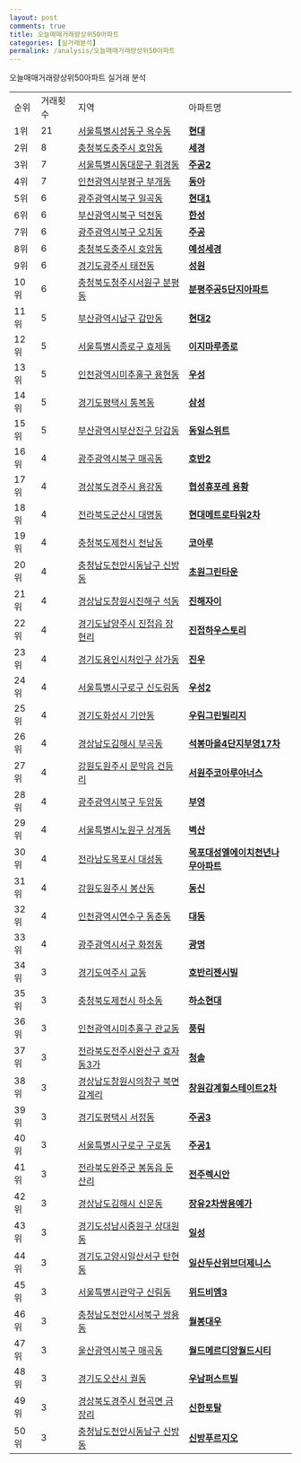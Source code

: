 ```yaml
---
layout: post
comments: true
title: 오늘매매거래량상위50아파트
categories: [실거래분석]
permalink: /analysis/오늘매매거래량상위50아파트
---
```


오늘매매거래량상위50아파트 실거래 분석

<table>
  <tr>
    <td>순위</td>
    <td>거래횟수</td>
    <td>지역</td>
    <td>아파트명</td>
  </tr>

  <tr>
    <td>1위</td>
    <td>21</td>
    <td><a href="/apt/서울특별시성동구옥수동">서울특별시성동구 옥수동</a></td>
    <td colspan="4" style="font-weight: bold;"><a href="https://search.naver.com/search.naver?query=옥수동 현대">현대</a></td>
  </tr>

  <tr>
    <td>2위</td>
    <td>8</td>
    <td><a href="/apt/충청북도충주시호암동">충청북도충주시 호암동</a></td>
    <td colspan="4" style="font-weight: bold;"><a href="https://search.naver.com/search.naver?query=호암동 세경">세경</a></td>
  </tr>

  <tr>
    <td>3위</td>
    <td>7</td>
    <td><a href="/apt/서울특별시동대문구휘경동">서울특별시동대문구 휘경동</a></td>
    <td colspan="4" style="font-weight: bold;"><a href="https://search.naver.com/search.naver?query=휘경동 주공2">주공2</a></td>
  </tr>

  <tr>
    <td>4위</td>
    <td>7</td>
    <td><a href="/apt/인천광역시부평구부개동">인천광역시부평구 부개동</a></td>
    <td colspan="4" style="font-weight: bold;"><a href="https://search.naver.com/search.naver?query=부개동 동아">동아</a></td>
  </tr>

  <tr>
    <td>5위</td>
    <td>6</td>
    <td><a href="/apt/광주광역시북구일곡동">광주광역시북구 일곡동</a></td>
    <td colspan="4" style="font-weight: bold;"><a href="https://search.naver.com/search.naver?query=일곡동 현대1">현대1</a></td>
  </tr>

  <tr>
    <td>6위</td>
    <td>6</td>
    <td><a href="/apt/부산광역시북구덕천동">부산광역시북구 덕천동</a></td>
    <td colspan="4" style="font-weight: bold;"><a href="https://search.naver.com/search.naver?query=덕천동 한성">한성</a></td>
  </tr>

  <tr>
    <td>7위</td>
    <td>6</td>
    <td><a href="/apt/광주광역시북구오치동">광주광역시북구 오치동</a></td>
    <td colspan="4" style="font-weight: bold;"><a href="https://search.naver.com/search.naver?query=오치동 주공">주공</a></td>
  </tr>

  <tr>
    <td>8위</td>
    <td>6</td>
    <td><a href="/apt/충청북도충주시호암동">충청북도충주시 호암동</a></td>
    <td colspan="4" style="font-weight: bold;"><a href="https://search.naver.com/search.naver?query=호암동 예성세경">예성세경</a></td>
  </tr>

  <tr>
    <td>9위</td>
    <td>6</td>
    <td><a href="/apt/경기도광주시태전동">경기도광주시 태전동</a></td>
    <td colspan="4" style="font-weight: bold;"><a href="https://search.naver.com/search.naver?query=태전동 성원">성원</a></td>
  </tr>

  <tr>
    <td>10위</td>
    <td>6</td>
    <td><a href="/apt/충청북도청주시서원구분평동">충청북도청주시서원구 분평동</a></td>
    <td colspan="4" style="font-weight: bold;"><a href="https://search.naver.com/search.naver?query=분평동 분평주공5단지아파트">분평주공5단지아파트</a></td>
  </tr>

  <tr>
    <td>11위</td>
    <td>5</td>
    <td><a href="/apt/부산광역시남구감만동">부산광역시남구 감만동</a></td>
    <td colspan="4" style="font-weight: bold;"><a href="https://search.naver.com/search.naver?query=감만동 현대2">현대2</a></td>
  </tr>

  <tr>
    <td>12위</td>
    <td>5</td>
    <td><a href="/apt/서울특별시종로구효제동">서울특별시종로구 효제동</a></td>
    <td colspan="4" style="font-weight: bold;"><a href="https://search.naver.com/search.naver?query=효제동 이지마루종로">이지마루종로</a></td>
  </tr>

  <tr>
    <td>13위</td>
    <td>5</td>
    <td><a href="/apt/인천광역시미추홀구용현동">인천광역시미추홀구 용현동</a></td>
    <td colspan="4" style="font-weight: bold;"><a href="https://search.naver.com/search.naver?query=용현동 우성">우성</a></td>
  </tr>

  <tr>
    <td>14위</td>
    <td>5</td>
    <td><a href="/apt/경기도평택시통복동">경기도평택시 통복동</a></td>
    <td colspan="4" style="font-weight: bold;"><a href="https://search.naver.com/search.naver?query=통복동 삼성">삼성</a></td>
  </tr>

  <tr>
    <td>15위</td>
    <td>5</td>
    <td><a href="/apt/부산광역시부산진구당감동">부산광역시부산진구 당감동</a></td>
    <td colspan="4" style="font-weight: bold;"><a href="https://search.naver.com/search.naver?query=당감동 동일스위트">동일스위트</a></td>
  </tr>

  <tr>
    <td>16위</td>
    <td>4</td>
    <td><a href="/apt/광주광역시북구매곡동">광주광역시북구 매곡동</a></td>
    <td colspan="4" style="font-weight: bold;"><a href="https://search.naver.com/search.naver?query=매곡동 호반2">호반2</a></td>
  </tr>

  <tr>
    <td>17위</td>
    <td>4</td>
    <td><a href="/apt/경상북도경주시용강동">경상북도경주시 용강동</a></td>
    <td colspan="4" style="font-weight: bold;"><a href="https://search.naver.com/search.naver?query=용강동 협성휴포레 용황">협성휴포레 용황</a></td>
  </tr>

  <tr>
    <td>18위</td>
    <td>4</td>
    <td><a href="/apt/전라북도군산시대명동">전라북도군산시 대명동</a></td>
    <td colspan="4" style="font-weight: bold;"><a href="https://search.naver.com/search.naver?query=대명동 현대메트로타워2차">현대메트로타워2차</a></td>
  </tr>

  <tr>
    <td>19위</td>
    <td>4</td>
    <td><a href="/apt/충청북도제천시천남동">충청북도제천시 천남동</a></td>
    <td colspan="4" style="font-weight: bold;"><a href="https://search.naver.com/search.naver?query=천남동 코아루">코아루</a></td>
  </tr>

  <tr>
    <td>20위</td>
    <td>4</td>
    <td><a href="/apt/충청남도천안시동남구신방동">충청남도천안시동남구 신방동</a></td>
    <td colspan="4" style="font-weight: bold;"><a href="https://search.naver.com/search.naver?query=신방동 초원그린타운">초원그린타운</a></td>
  </tr>

  <tr>
    <td>21위</td>
    <td>4</td>
    <td><a href="/apt/경상남도창원시진해구석동">경상남도창원시진해구 석동</a></td>
    <td colspan="4" style="font-weight: bold;"><a href="https://search.naver.com/search.naver?query=석동 진해자이">진해자이</a></td>
  </tr>

  <tr>
    <td>22위</td>
    <td>4</td>
    <td><a href="/apt/경기도남양주시진접읍 장현리">경기도남양주시 진접읍 장현리</a></td>
    <td colspan="4" style="font-weight: bold;"><a href="https://search.naver.com/search.naver?query=진접읍 장현리 진접하우스토리">진접하우스토리</a></td>
  </tr>

  <tr>
    <td>23위</td>
    <td>4</td>
    <td><a href="/apt/경기도용인시처인구삼가동">경기도용인시처인구 삼가동</a></td>
    <td colspan="4" style="font-weight: bold;"><a href="https://search.naver.com/search.naver?query=삼가동 진우">진우</a></td>
  </tr>

  <tr>
    <td>24위</td>
    <td>4</td>
    <td><a href="/apt/서울특별시구로구신도림동">서울특별시구로구 신도림동</a></td>
    <td colspan="4" style="font-weight: bold;"><a href="https://search.naver.com/search.naver?query=신도림동 우성2">우성2</a></td>
  </tr>

  <tr>
    <td>25위</td>
    <td>4</td>
    <td><a href="/apt/경기도화성시기안동">경기도화성시 기안동</a></td>
    <td colspan="4" style="font-weight: bold;"><a href="https://search.naver.com/search.naver?query=기안동 우림그린빌리지">우림그린빌리지</a></td>
  </tr>

  <tr>
    <td>26위</td>
    <td>4</td>
    <td><a href="/apt/경상남도김해시부곡동">경상남도김해시 부곡동</a></td>
    <td colspan="4" style="font-weight: bold;"><a href="https://search.naver.com/search.naver?query=부곡동 석봉마을4단지부영17차">석봉마을4단지부영17차</a></td>
  </tr>

  <tr>
    <td>27위</td>
    <td>4</td>
    <td><a href="/apt/강원도원주시문막읍 건등리">강원도원주시 문막읍 건등리</a></td>
    <td colspan="4" style="font-weight: bold;"><a href="https://search.naver.com/search.naver?query=문막읍 건등리 서원주코아루아너스">서원주코아루아너스</a></td>
  </tr>

  <tr>
    <td>28위</td>
    <td>4</td>
    <td><a href="/apt/광주광역시북구두암동">광주광역시북구 두암동</a></td>
    <td colspan="4" style="font-weight: bold;"><a href="https://search.naver.com/search.naver?query=두암동 부영">부영</a></td>
  </tr>

  <tr>
    <td>29위</td>
    <td>4</td>
    <td><a href="/apt/서울특별시노원구상계동">서울특별시노원구 상계동</a></td>
    <td colspan="4" style="font-weight: bold;"><a href="https://search.naver.com/search.naver?query=상계동 벽산">벽산</a></td>
  </tr>

  <tr>
    <td>30위</td>
    <td>4</td>
    <td><a href="/apt/전라남도목포시대성동">전라남도목포시 대성동</a></td>
    <td colspan="4" style="font-weight: bold;"><a href="https://search.naver.com/search.naver?query=대성동 목포대성엘에이치천년나무아파트">목포대성엘에이치천년나무아파트</a></td>
  </tr>

  <tr>
    <td>31위</td>
    <td>4</td>
    <td><a href="/apt/강원도원주시봉산동">강원도원주시 봉산동</a></td>
    <td colspan="4" style="font-weight: bold;"><a href="https://search.naver.com/search.naver?query=봉산동 동신">동신</a></td>
  </tr>

  <tr>
    <td>32위</td>
    <td>4</td>
    <td><a href="/apt/인천광역시연수구동춘동">인천광역시연수구 동춘동</a></td>
    <td colspan="4" style="font-weight: bold;"><a href="https://search.naver.com/search.naver?query=동춘동 대동">대동</a></td>
  </tr>

  <tr>
    <td>33위</td>
    <td>4</td>
    <td><a href="/apt/광주광역시서구화정동">광주광역시서구 화정동</a></td>
    <td colspan="4" style="font-weight: bold;"><a href="https://search.naver.com/search.naver?query=화정동 광명">광명</a></td>
  </tr>

  <tr>
    <td>34위</td>
    <td>3</td>
    <td><a href="/apt/경기도여주시교동">경기도여주시 교동</a></td>
    <td colspan="4" style="font-weight: bold;"><a href="https://search.naver.com/search.naver?query=교동 호반리젠시빌">호반리젠시빌</a></td>
  </tr>

  <tr>
    <td>35위</td>
    <td>3</td>
    <td><a href="/apt/충청북도제천시하소동">충청북도제천시 하소동</a></td>
    <td colspan="4" style="font-weight: bold;"><a href="https://search.naver.com/search.naver?query=하소동 하소현대">하소현대</a></td>
  </tr>

  <tr>
    <td>36위</td>
    <td>3</td>
    <td><a href="/apt/인천광역시미추홀구관교동">인천광역시미추홀구 관교동</a></td>
    <td colspan="4" style="font-weight: bold;"><a href="https://search.naver.com/search.naver?query=관교동 풍림">풍림</a></td>
  </tr>

  <tr>
    <td>37위</td>
    <td>3</td>
    <td><a href="/apt/전라북도전주시완산구효자동3가">전라북도전주시완산구 효자동3가</a></td>
    <td colspan="4" style="font-weight: bold;"><a href="https://search.naver.com/search.naver?query=효자동3가 청솔">청솔</a></td>
  </tr>

  <tr>
    <td>38위</td>
    <td>3</td>
    <td><a href="/apt/경상남도창원시의창구북면 감계리">경상남도창원시의창구 북면 감계리</a></td>
    <td colspan="4" style="font-weight: bold;"><a href="https://search.naver.com/search.naver?query=북면 감계리 창원감계힐스테이트2차">창원감계힐스테이트2차</a></td>
  </tr>

  <tr>
    <td>39위</td>
    <td>3</td>
    <td><a href="/apt/경기도평택시서정동">경기도평택시 서정동</a></td>
    <td colspan="4" style="font-weight: bold;"><a href="https://search.naver.com/search.naver?query=서정동 주공3">주공3</a></td>
  </tr>

  <tr>
    <td>40위</td>
    <td>3</td>
    <td><a href="/apt/서울특별시구로구구로동">서울특별시구로구 구로동</a></td>
    <td colspan="4" style="font-weight: bold;"><a href="https://search.naver.com/search.naver?query=구로동 주공1">주공1</a></td>
  </tr>

  <tr>
    <td>41위</td>
    <td>3</td>
    <td><a href="/apt/전라북도완주군봉동읍 둔산리">전라북도완주군 봉동읍 둔산리</a></td>
    <td colspan="4" style="font-weight: bold;"><a href="https://search.naver.com/search.naver?query=봉동읍 둔산리 전주렉시안">전주렉시안</a></td>
  </tr>

  <tr>
    <td>42위</td>
    <td>3</td>
    <td><a href="/apt/경상남도김해시신문동">경상남도김해시 신문동</a></td>
    <td colspan="4" style="font-weight: bold;"><a href="https://search.naver.com/search.naver?query=신문동 장유2차쌍용예가">장유2차쌍용예가</a></td>
  </tr>

  <tr>
    <td>43위</td>
    <td>3</td>
    <td><a href="/apt/경기도성남시중원구상대원동">경기도성남시중원구 상대원동</a></td>
    <td colspan="4" style="font-weight: bold;"><a href="https://search.naver.com/search.naver?query=상대원동 일성">일성</a></td>
  </tr>

  <tr>
    <td>44위</td>
    <td>3</td>
    <td><a href="/apt/경기도고양시일산서구탄현동">경기도고양시일산서구 탄현동</a></td>
    <td colspan="4" style="font-weight: bold;"><a href="https://search.naver.com/search.naver?query=탄현동 일산두산위브더제니스">일산두산위브더제니스</a></td>
  </tr>

  <tr>
    <td>45위</td>
    <td>3</td>
    <td><a href="/apt/서울특별시관악구신림동">서울특별시관악구 신림동</a></td>
    <td colspan="4" style="font-weight: bold;"><a href="https://search.naver.com/search.naver?query=신림동 위드비엠3">위드비엠3</a></td>
  </tr>

  <tr>
    <td>46위</td>
    <td>3</td>
    <td><a href="/apt/충청남도천안시서북구쌍용동">충청남도천안시서북구 쌍용동</a></td>
    <td colspan="4" style="font-weight: bold;"><a href="https://search.naver.com/search.naver?query=쌍용동 월봉대우">월봉대우</a></td>
  </tr>

  <tr>
    <td>47위</td>
    <td>3</td>
    <td><a href="/apt/울산광역시북구매곡동">울산광역시북구 매곡동</a></td>
    <td colspan="4" style="font-weight: bold;"><a href="https://search.naver.com/search.naver?query=매곡동 월드메르디앙월드시티">월드메르디앙월드시티</a></td>
  </tr>

  <tr>
    <td>48위</td>
    <td>3</td>
    <td><a href="/apt/경기도오산시궐동">경기도오산시 궐동</a></td>
    <td colspan="4" style="font-weight: bold;"><a href="https://search.naver.com/search.naver?query=궐동 우남퍼스트빌">우남퍼스트빌</a></td>
  </tr>

  <tr>
    <td>49위</td>
    <td>3</td>
    <td><a href="/apt/경상북도경주시현곡면 금장리">경상북도경주시 현곡면 금장리</a></td>
    <td colspan="4" style="font-weight: bold;"><a href="https://search.naver.com/search.naver?query=현곡면 금장리 신한토탈">신한토탈</a></td>
  </tr>

  <tr>
    <td>50위</td>
    <td>3</td>
    <td><a href="/apt/충청남도천안시동남구신방동">충청남도천안시동남구 신방동</a></td>
    <td colspan="4" style="font-weight: bold;"><a href="https://search.naver.com/search.naver?query=신방동 신방푸르지오">신방푸르지오</a></td>
  </tr>

</table>
